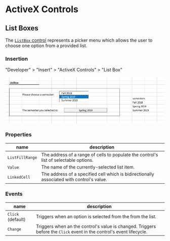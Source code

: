 # ActiveX Controls

## List Boxes

The [`ListBox` control](https://msdn.microsoft.com/en-us/VBA/Language-Reference-VBA/articles/listbox-control) represents a picker menu which allows the user to choose one option from a provided list.

### Insertion

"Developer" > "Insert" > "ActiveX Controls" > "List Box"

![a screenshot of a user selecting an option from a list-style menu](list-box.png)

### Properties

name | description
--- | ---
`ListFillRange` | The address of a range of cells to populate the control's list of selectable options.
`Value` | The name of the currently-selected list item.
`LinkedCell` | The address of a specified cell which is bidirectionally associated with control's value.

### Events

name | description
--- | ---
`Click` (default) | Triggers when an option is selected from the from the list.
`Change` | Triggers when an the control's value is changed. Triggers before the `Click` event in the control's event lifecycle.
